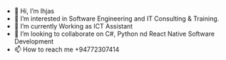 - 👋 Hi, I’m Ihjas
- 👀 I’m interested in Software Engineering and IT Consulting & Training.
- 🌱 I’m currently Working as ICT Assistant
- 💞️ I’m looking to collaborate on C#, Python nd React Native Software Development
- 📫 How to reach me +94772307414

<!---
SIIA-SE/SIIA-SE is a ✨ special ✨ repository because its `README.md` (this file) appears on your GitHub profile.
You can click the Preview link to take a look at your changes.
--->
